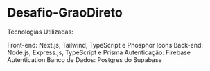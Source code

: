 # Desafio-GraoDireto

Tecnologias Utilizadas: 

Front-end: Next.js, Tailwind, TypeScript e Phosphor Icons
Back-end: Node.js, Express.js, TypeScript e Prisma
Autenticação: Firebase Autentication
Banco de Dados: Postgres do Supabase
